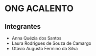 # ONG ACALENTO

## Integrantes
- Anna Quézia dos Santos
- Laura Rodrigues de Souza de Camargo
- Otávio Augusto Fermino da Silva
